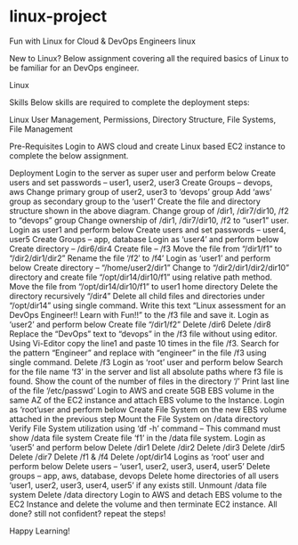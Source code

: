 # linux-project

Fun with Linux for Cloud & DevOps Engineers
linux

New to Linux? Below assignment covering all the required basics of Linux to be familiar for an DevOps engineer.

Linux

Skills
Below skills are required to complete the deployment steps:

Linux User Management, Permissions, Directory Structure, File Systems, File Management

Pre-Requisites
Login to AWS cloud and create Linux based EC2 instance to complete the below assignment.

Deployment
Login to the server as super user and perform below
Create users and set passwords – user1, user2, user3
Create Groups – devops, aws
Change primary group of user2, user3 to ‘devops’ group
Add ‘aws’ group as secondary group to the ‘user1’
Create the file and directory structure shown in the above diagram.
Change group of /dir1, /dir7/dir10, /f2 to “devops” group
Change ownership of /dir1, /dir7/dir10, /f2 to “user1” user.
Login as user1 and perform below
Create users and set passwords – user4, user5
Create Groups – app, database
Login as ‘user4’ and perform below
Create directory – /dir6/dir4
Create file – /f3
Move the file from “/dir1/f1” to “/dir2/dir1/dir2”
Rename the file ‘/f2′ to /f4’
Login as ‘user1’ and perform below
Create directory – “/home/user2/dir1”
Change to “/dir2/dir1/dir2/dir10” directory and create file “/opt/dir14/dir10/f1” using relative path method.
Move the file from “/opt/dir14/dir10/f1” to user1 home directory
Delete the directory recursively “/dir4”
Delete all child files and directories under “/opt/dir14” using single command.
Write this text “Linux assessment for an DevOps Engineer!! Learn with Fun!!” to the /f3 file and save it.
Login as ‘user2’ and perform below
Create file “/dir1/f2”
Delete /dir6
Delete /dir8
Replace the “DevOps” text to “devops” in the /f3 file without using editor.
Using Vi-Editor copy the line1 and paste 10 times in the file /f3.
Search for the pattern “Engineer” and replace with “engineer” in the file /f3 using single command.
Delete /f3
Login as ‘root’ user and perform below
Search for the file name ‘f3’ in the server and list all absolute paths where f3 file is found.
Show the count of the number of files in the directory ‘/’
Print last line of the file ‘/etc/passwd’
Login to AWS and create 5GB EBS volume in the same AZ of the EC2 instance and attach EBS volume to the Instance.
Login as ‘root’user and perform below
Create File System on the new EBS volume attached in the previous step
Mount the File System on /data directory
Verify File System utilization using ‘df -h’ command – This command must show /data file system
Create file ‘f1’ in the /data file system.
Login as ‘user5’ and perform below
Delete /dir1
Delete /dir2
Delete /dir3
Delete /dir5
Delete /dir7
Delete /f1 & /f4
Delete /opt/dir14
Logins as ‘root’ user and perform below
Delete users – ‘user1, user2, user3, user4, user5’
Delete groups – app, aws, database, devops
Delete home directories of all users ‘user1, user2, user3, user4, user5’ if any exists still.
Unmount /data file system
Delete /data directory
Login to AWS and detach EBS volume to the EC2 Instance and delete the volume and then terminate EC2 instance.
All done? still not confident? repeat the steps!

Happy Learning!
